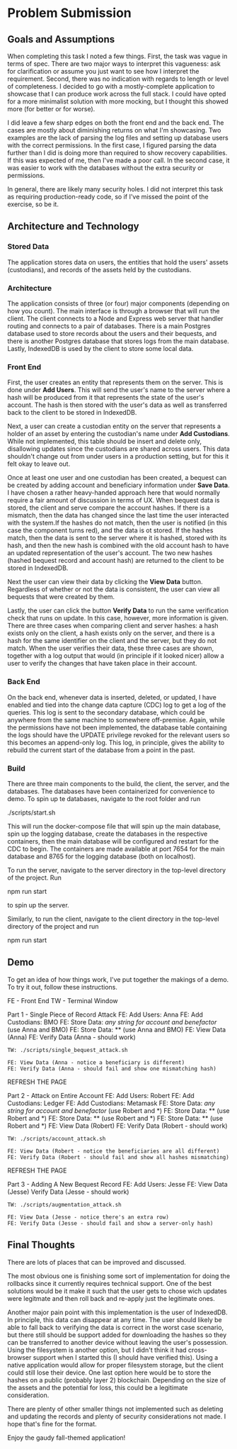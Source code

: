 # Problem Submission

## Goals and Assumptions

When completing this task I noted a few things. First, the task was vague in terms of spec. There are two major ways to interpret this vagueness: ask for clarification or assume you just want to see how I interpret the requirement. Second, there was no indication with regards to length or level of completeness. I decided to go with a mostly-complete application to showcase that I can produce work across the full stack. I could have opted for a more minimalist solution with more mocking, but I thought this showed more (for better or for worse).

I did leave a few sharp edges on both the front end and the back end. The cases are mostly about diminishing returns on what I'm showcasing. Two examples are the lack of parsing the log files and setting up database users with the correct permissions. In the first case, I figured parsing the data further than I did is doing more than required to show recovery capabilities. If this was expected of me, then I've made a poor call. In the second case, it was easier to work with the databases without the extra security or permissions.

In general, there are likely many security holes. I did not interpret this task as requiring production-ready code, so if I've missed the point of the exercise, so be it.


## Architecture and Technology

### Stored Data

The application stores data on users, the entities that hold the users' assets (custodians), and records of the assets held by the custodians.

### Architecture

The application consists of three (or four) major components (depending on how you count). The main interface is through a browser that will run the client. The client connects to a Node and Express web server that handler routing and connects to a pair of databases. There is a main Postgres database used to store records about the users and their bequests, and there is another Postgres database that stores logs from the main database. Lastly, IndexedDB is used by the client to store some local data.

### Front End

First, the user creates an entity that represents them on the server. This is done under __Add Users__. This will send the user's name to the server where a hash will be produced from it that represents the state of the user's account. The hash is then stored with the user's data as well as transferred back to the client to be stored in IndexedDB.

Next, a user can create a custodian entity on the server that represents a holder of an asset by entering the custodian's name under __Add Custodians__. While not implemented, this table should be insert and delete only, disallowing updates since the custodians are shared across users. This data shouldn't change out from under users in a production setting, but for this it felt okay to leave out.

Once at least one user and one custodian has been created, a bequest can be created by adding account and beneficiary information under __Save Data__. I have chosen a rather heavy-handed approach here that would normally require a fair amount of discussion in terms of UX. When bequest data is stored, the client and serve compare the account hashes. If there is a mismatch, then the data has changed since the last time the user interacted with the system.If the hashes do not match, then the user is notified (in this case the component turns red), and the data is ot stored. If the hashes match, then the data is sent to the server where it is hashed, stored with its hash, and then the new hash is combined with the old account hash to have an updated representation of the user's account. The two new hashes (hashed bequest record and account hash) are returned to the client to be stored in IndexedDB.

Next the user can view their data by clicking the __View Data__ button. Regardless of whether or not the data is consistent, the user can view all bequests that were created by them.

Lastly, the user can click the button __Verify Data__ to run the same verification check that runs on update. In this case, however, more information is given. There are three cases when comparing client and server hashes: a hash exists only on the client, a hash exists only on the server, and there is a hash for the same identifier on the client and the server, but they do not match. When the user verifies their data, these three cases are shown, together with a log output that would (in principle if it looked nicer) allow a user to verify the changes that have taken place in their account.

### Back End

On the back end, whenever data is inserted, deleted, or updated, I have enabled and tied into the change data capture (CDC) log to get a log of the queries. This log is sent to the secondary database, which could be anywhere from the same machine to somewhere off-premise. Again, while the permissions have not been implemented, the database table containing the logs should have the UPDATE privilege revoked for the relevant users so this becomes an append-only log. This log, in principle, gives the ability to rebuild the current start of the database from a point in the past.

### Build

There are three main components to the build, the client, the server, and the databases. The databases have been containerized for convenience to demo. To spin up te databases, navigate to the root folder and run

./scripts/start.sh

This will run the docker-compose file that will spin up the main database, spin up the logging database, create the databases in the respective containers, then the main database will be configured and restart for the CDC to begin. The containers are made available at port 7654 for the main database and 8765 for the logging database (both on localhost).

To run the server, navigate to the server directory in the top-level directory of the project. Run

npm run start

to spin up the server.

Similarly, to run the client, navigate to the client directory in the top-level directory of the project and run

npm run start

## Demo

To get an idea of how things work, I've put together the makings of a demo. To try it out, follow these instructions.

FE - Front End
TW - Terminal Window

Part 1 - Single Piece of Record Attack
	FE: Add Users: Anna
	FE: Add Custodians: BMO
	FE: Store Data: *any string for account and benefactor* (use Anna and BMO)
	FE: Store Data: ** (use Anna and BMO)
	FE: View Data (Anna)
	FE: Verify Data (Anna - should work)

	TW: ./scripts/single_bequest_attack.sh

	FE: View Data (Anna - notice a beneficiary is different)
	FE: Verify Data (Anna - should fail and show one mismatching hash)

REFRESH THE PAGE

Part 2 - Attack on Entire Account
	FE: Add Users: Robert
	FE: Add Custodians: Ledger
	FE: Add Custodians: Metamask
	FE: Store Data: *any string for account and benefactor* (use Robert and *)
	FE: Store Data: ** (use Robert and *)
	FE: Store Data: ** (use Robert and *)
	FE: Store Data: ** (use Robert and *)
	FE: View Data (Robert)
	FE: Verify Data (Robert - should work)

	TW: ./scripts/account_attack.sh

	FE: View Data (Robert - notice the beneficiaries are all different)
	FE: Verify Data (Robert - should fail and show all hashes mismatching)

REFRESH THE PAGE

Part 3 - Adding A New Bequest Record
	FE: Add Users: Jesse
	FE: View Data (Jesse)
	Verify Data (Jesse - should work)

	TW: ./scripts/augmentation_attack.sh

	FE: View Data (Jesse - notice there's an extra row)
	FE: Verify Data (Jesse - should fail and show a server-only hash)


## Final Thoughts

There are lots of places that can be improved and discussed.

The most obvious one is finishing some sort of implementation for doing the rollbacks since it currently requires technical support. One of the best solutions would be it make it such that the user gets to chose wich updates were legitmate and then roll back and re-apply just the legitimate ones.

Another major pain point with this implementation is the user of IndexedDB. In principle, this data can disappear at any time. The user should likely be able to fall back to verifying the data is correct in the worst case scenario, but there still should be support added for downloading the hashes so they can be transferred to another device without leaving the user's possession. Using the filesystem is another option, but I didn't think it had cross-browser support when I started this (I should have verified this). Using a native application would allow for proper filesystem storage, but the client could still lose their device. One last option here would be to store the hashes on a public (probably layer 2) blockchain. Depending on the size of the assets and the potential for loss, this could be a legitimate consideration.

There are plenty of other smaller things not implemented such as deleting and updating the records and plenty of security considerations not made. I hope that's fine for the format.

Enjoy the gaudy fall-themed application!
